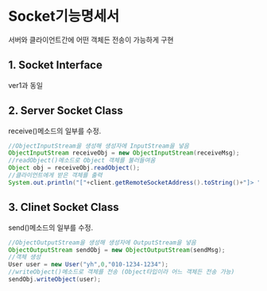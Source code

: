 # Socket기능명세서

서버와 클라이언트간에 어떤 객체든 전송이 가능하게 구현

## 1. Socket Interface

ver1과 동일

## 2. Server Socket Class

receive()메소드의 일부를 수정.

```java
//ObjectInputStream을 생성해 생성자에 InputStream을 넣음
ObjectInputStream receiveObj = new ObjectInputStream(receiveMsg);
//readObject()메소드로 Object 객체를 불러들여옴
Object obj = receiveObj.readObject();
//클라이언트에게 받은 객체를 출력
System.out.println("["+client.getRemoteSocketAddress().toString()+"]> "+obj);
```

## 3. Clinet Socket Class

send()메소드의 일부를 수정.
```java
//ObjectOutputStream을 생성해 생성자에 OutputStream을 넣음
ObjectOutputStream sendObj = new ObjectOutputStream(sendMsg);	
//객체 생성	
User user = new User("yh",0,"010-1234-1234");
//writeObject()메소드로 객체를 전송 (Object타입이라 어느 객체든 전송 가능)	
sendObj.writeObject(user);
```